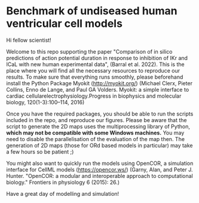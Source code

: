 # Benchmark of undiseased human ventricular cell models

Hi fellow scientist!

Welcome to this repo supporting the paper "Comparison of in silico predictions of action potential duration in response to inhibition of IKr and ICaL with new human experimental data", (Barral et al. 2022). This is the place where you will find all the necessary resources to reproduce our results. To make sure that everything runs smoothly, please beforehand install the Python Package Myokit (http://myokit.org/) (Michael Clerx, Pieter Collins, Enno de Lange, and Paul GA Volders.  Myokit:  a simple interface to cardiac cellularelectrophysiology.Progress in biophysics and molecular biology, 120(1-3):100–114, 2016)
  
Once you have the required packages, you should be able to run the scripts included in the repo, and reproduce our figures. Please be aware that the script to generate the 2D maps uses the multiprocessing library of Python, **which may not be compatible with some Windows machines.** You may need to disable the parallelisation of the evaluation of the map then. The generation of 2D maps (those for ORd based models in particular) may take a few hours so be patient ;)

You might also want to quickly run the models using OpenCOR, a simulation interface for CellML models (https://opencor.ws/) (Garny, Alan, and Peter J. Hunter. "OpenCOR: a modular and interoperable approach to computational biology." Frontiers in physiology 6 (2015): 26.)

Have a great day of modelling and simulation!
